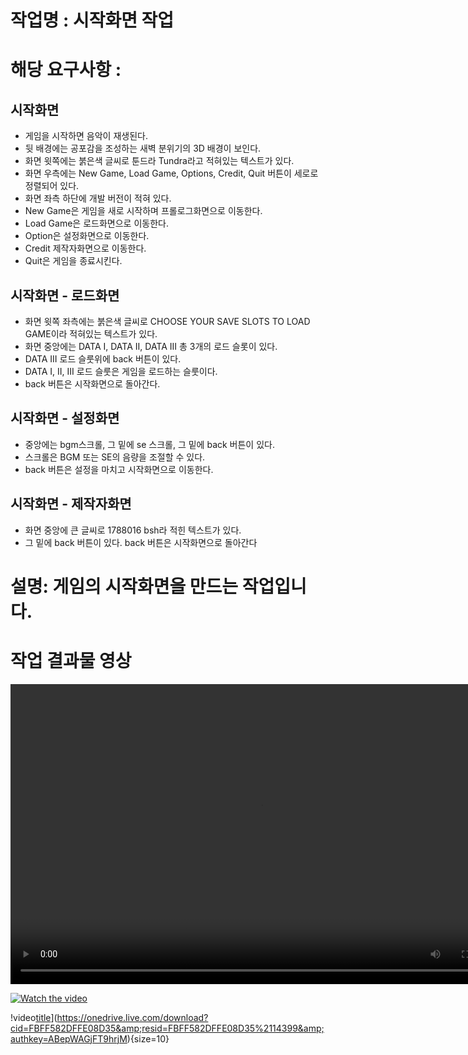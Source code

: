 # 작업명 : 시작화면 작업

# 해당 요구사항 : 

## 시작화면
- 게임을 시작하면 음악이 재생된다.
- 뒷 배경에는 공포감을 조성하는 새벽 분위기의 3D 배경이 보인다.
- 화면 윗쪽에는 붉은색 글씨로 툰드라 Tundra라고 적혀있는 텍스트가 있다.
- 화면 우측에는 New Game, Load Game, Options, Credit, Quit 버튼이 세로로 정렬되어 있다.
- 화면 좌측 하단에 개발 버전이 적혀 있다.
- New Game은 게임을 새로 시작하며 프롤로그화면으로 이동한다.
- Load Game은 로드화면으로 이동한다.
- Option은 설정화면으로 이동한다.
- Credit 제작자화면으로 이동한다.
- Quit은 게임을 종료시킨다.
## 시작화면 - 로드화면
- 화면 윗쪽 좌측에는 붉은색 글씨로 CHOOSE YOUR SAVE SLOTS TO LOAD GAME이라 적혀있는 텍스트가 있다.
- 화면 중앙에는 DATA I, DATA II, DATA III 총 3개의 로드 슬롯이 있다.
- DATA III 로드 슬룻위에 back 버튼이 있다.
- DATA I, II, III 로드 슬룻은 게임을 로드하는 슬룻이다.
- back 버튼은 시작화면으로 돌아간다.
## 시작화면 - 설정화면
- 중앙에는 bgm스크롤, 그 밑에 se 스크롤, 그 밑에 back 버튼이 있다.
- 스크롤은 BGM 또는 SE의 음량을 조절할 수 있다.
- back 버튼은 설정을 마치고 시작화면으로 이동한다.
## 시작화면 - 제작자화면
- 화면 중앙에 큰 글씨로 1788016 bsh라 적힌 텍스트가 있다.
- 그 밑에 back 버튼이 있다. back 버튼은 시작화면으로 돌아간다

# 설명: 게임의 시작화면을 만드는 작업입니다.

# 작업 결과물 영상


<video width="800" height="480" controls=""><source src="https://onedrive.live.com/download?cid=FBFF582DFFE08D35&amp;resid=FBFF582DFFE08D35%2114399&amp;authkey=ABepWAGjFT9hrjM" type="video/mp4"></source>
Your browser does not support the video tag.
</video>


[![Watch the video](https://i.imgur.com/vKb2F1B.png)](https://onedrive.live.com/download?cid=FBFF582DFFE08D35&amp;resid=FBFF582DFFE08D35%2114399&amp;authkey=ABepWAGjFT9hrjM)


!video[title](https://i.imgur.com/vKb2F1B.png)](https://onedrive.live.com/download?cid=FBFF582DFFE08D35&amp;resid=FBFF582DFFE08D35%2114399&amp;authkey=ABepWAGjFT9hrjM){size=10}

